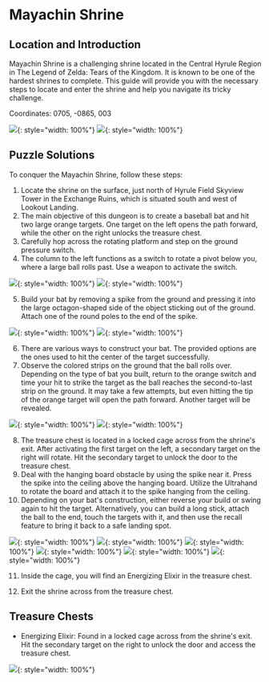# Mayachin Shrine

## Location and Introduction

Mayachin Shrine is a challenging shrine located in the Central Hyrule Region in The Legend of Zelda: Tears of the Kingdom. It is known to be one of the hardest shrines to complete. This guide will provide you with the necessary steps to locate and enter the shrine and help you navigate its tricky challenge.

Coordinates: 0705, -0865, 003

![](../images/Mayachin-1.jpg){: style="width: 100%"}
![](../images/Mayachin-2.jpg){: style="width: 100%"}

## Puzzle Solutions

To conquer the Mayachin Shrine, follow these steps:

1. Locate the shrine on the surface, just north of Hyrule Field Skyview Tower in the Exchange Ruins, which is situated south and west of Lookout Landing.
2. The main objective of this dungeon is to create a baseball bat and hit two large orange targets. One target on the left opens the path forward, while the other on the right unlocks the treasure chest.
3. Carefully hop across the rotating platform and step on the ground pressure switch.
4. The column to the left functions as a switch to rotate a pivot below you, where a large ball rolls past. Use a weapon to activate the switch.

![](../images/Mayachin-3.jpg){: style="width: 100%"}
![](../images/Mayachin-4.jpg){: style="width: 100%"}

5. Build your bat by removing a spike from the ground and pressing it into the large octagon-shaped side of the object sticking out of the ground. Attach one of the round poles to the end of the spike.

![](../images/Mayachin-5.jpg){: style="width: 100%"}
![](../images/Mayachin-6.jpg){: style="width: 100%"}

6. There are various ways to construct your bat. The provided options are the ones used to hit the center of the target successfully.
7. Observe the colored strips on the ground that the ball rolls over. Depending on the type of bat you built, return to the orange switch and time your hit to strike the target as the ball reaches the second-to-last strip on the ground. It may take a few attempts, but even hitting the tip of the orange target will open the path forward. Another target will be revealed.

![](../images/Mayachin-7.jpg){: style="width: 100%"}
![](../images/Mayachin-8.jpg){: style="width: 100%"}

8. The treasure chest is located in a locked cage across from the shrine's exit. After activating the first target on the left, a secondary target on the right will rotate. Hit the secondary target to unlock the door to the treasure chest.
9. Deal with the hanging board obstacle by using the spike near it. Press the spike into the ceiling above the hanging board. Utilize the Ultrahand to rotate the board and attach it to the spike hanging from the ceiling.
10. Depending on your bat's construction, either reverse your build or swing again to hit the target. Alternatively, you can build a long stick, attach the ball to the end, touch the targets with it, and then use the recall feature to bring it back to a safe landing spot.

![](../images/Mayachin-9.jpg){: style="width: 100%"}
![](../images/Mayachin-10.jpg){: style="width: 100%"}
![](../images/Mayachin-11.jpg){: style="width: 100%"}
![](../images/Mayachin-12.jpg){: style="width: 100%"}
![](../images/Mayachin-13.jpg){: style="width: 100%"}
![](../images/Mayachin-14.jpg){: style="width: 100%"}

11. Inside the cage, you will find an Energizing Elixir in the treasure chest.

12. Exit the shrine across from the treasure chest.

## Treasure Chests

- Energizing Elixir: Found in a locked cage across from the shrine's exit. Hit the secondary target on the right to unlock the door and access the treasure chest.

![](../images/Mayachin-15.jpg){: style="width: 100%"}